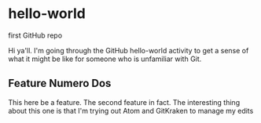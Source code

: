 # hello-world
first GitHub repo

Hi ya'll.  I'm going through the GitHub hello-world activity to get a sense of what it might be like for someone who is unfamiliar with Git.

## Feature Numero Dos
This here be a feature.  The second feature in fact.  The interesting thing about this one is that I'm trying out Atom and GitKraken to manage my edits
